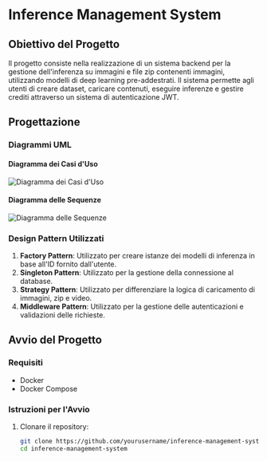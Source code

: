 # Inference Management System

## Obiettivo del Progetto

Il progetto consiste nella realizzazione di un sistema backend per la gestione dell'inferenza su immagini e file zip contenenti immagini, utilizzando modelli di deep learning pre-addestrati. Il sistema permette agli utenti di creare dataset, caricare contenuti, eseguire inferenze e gestire crediti attraverso un sistema di autenticazione JWT.

## Progettazione

### Diagrammi UML

#### Diagramma dei Casi d'Uso
![Diagramma dei Casi d'Uso](./docs/use_case_diagram.png)

#### Diagramma delle Sequenze
![Diagramma delle Sequenze](./docs/sequence_diagram.png)

### Design Pattern Utilizzati

1. **Factory Pattern**: Utilizzato per creare istanze dei modelli di inferenza in base all'ID fornito dall'utente.
2. **Singleton Pattern**: Utilizzato per la gestione della connessione al database.
3. **Strategy Pattern**: Utilizzato per differenziare la logica di caricamento di immagini, zip e video.
4. **Middleware Pattern**: Utilizzato per la gestione delle autenticazioni e validazioni delle richieste.

## Avvio del Progetto

### Requisiti
- Docker
- Docker Compose

### Istruzioni per l'Avvio
1. Clonare il repository:
   ```bash
   git clone https://github.com/yourusername/inference-management-system.git
   cd inference-management-system

